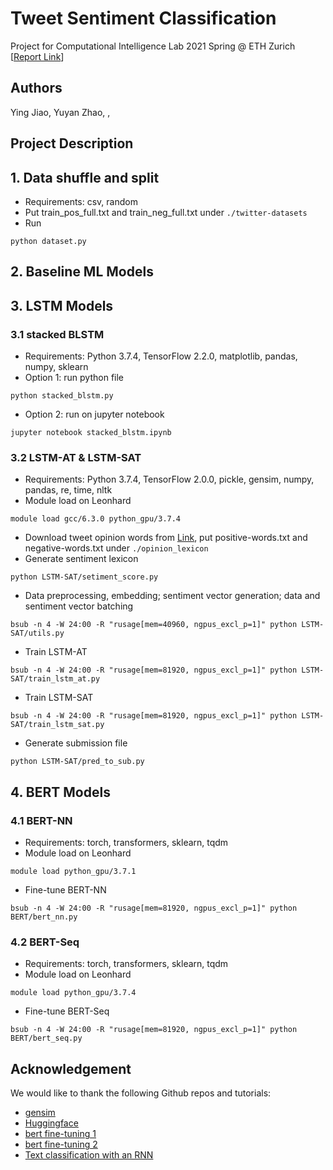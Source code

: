 # Tweet Sentiment Classification
Project for Computational Intelligence Lab 2021 Spring @ ETH Zurich [[Report Link]()] <br/>

## Authors
Ying Jiao, Yuyan Zhao, , 

## Project Description



## 1. Data shuffle and split
- Requirements: csv, random
- Put train_pos_full.txt and train_neg_full.txt under ```./twitter-datasets```
- Run
```
python dataset.py
```

## 2. Baseline ML Models

## 3. LSTM Models

### 3.1 stacked BLSTM
- Requirements: Python 3.7.4, TensorFlow 2.2.0, matplotlib, pandas, numpy, sklearn
- Option 1: run python file
```
python stacked_blstm.py
```
- Option 2: run on jupyter notebook
```
jupyter notebook stacked_blstm.ipynb
```

### 3.2 LSTM-AT & LSTM-SAT
- Requirements: Python 3.7.4, TensorFlow 2.0.0, pickle, gensim, numpy, pandas, re, time, nltk
- Module load on Leonhard
```
module load gcc/6.3.0 python_gpu/3.7.4
```
- Download tweet opinion words from [Link](https://www.kaggle.com/nltkdata/opinion-lexicon), put positive-words.txt and negative-words.txt under ```./opinion_lexicon```
- Generate sentiment lexicon
```
python LSTM-SAT/setiment_score.py
```
- Data preprocessing, embedding; sentiment vector generation; data and sentiment vector batching
```
bsub -n 4 -W 24:00 -R "rusage[mem=40960, ngpus_excl_p=1]" python LSTM-SAT/utils.py
```
- Train LSTM-AT
```
bsub -n 4 -W 24:00 -R "rusage[mem=81920, ngpus_excl_p=1]" python LSTM-SAT/train_lstm_at.py
```
- Train LSTM-SAT
```
bsub -n 4 -W 24:00 -R "rusage[mem=81920, ngpus_excl_p=1]" python LSTM-SAT/train_lstm_sat.py
```
- Generate submission file
```
python LSTM-SAT/pred_to_sub.py
```

## 4. BERT Models

### 4.1 BERT-NN
- Requirements: torch, transformers, sklearn, tqdm
- Module load on Leonhard
```
module load python_gpu/3.7.1
```
- Fine-tune BERT-NN
```
bsub -n 4 -W 24:00 -R "rusage[mem=81920, ngpus_excl_p=1]" python BERT/bert_nn.py
```

### 4.2 BERT-Seq
- Requirements: torch, transformers, sklearn, tqdm
- Module load on Leonhard
```
module load python_gpu/3.7.4
```
- Fine-tune BERT-Seq
```
bsub -n 4 -W 24:00 -R "rusage[mem=81920, ngpus_excl_p=1]" python BERT/bert_seq.py
```

## Acknowledgement
We would like to thank the following Github repos and tutorials: <br/>
- [gensim](https://github.com/RaRe-Technologies/gensim)
- [Huggingface](https://huggingface.co/)
- [bert fine-tuning 1](https://mccormickml.com/2019/07/22/BERT-fine-tuning/)
- [bert fine-tuning 2](https://skimai.com/fine-tuning-bert-for-sentiment-analysis/)
- [Text classification with an RNN](https://www.tensorflow.org/text/tutorials/text_classification_rnn)
